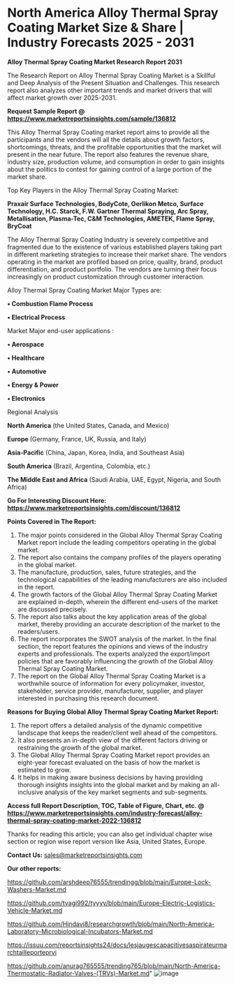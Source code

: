 # North America Alloy Thermal Spray Coating Market Size & Share | Industry Forecasts 2025 - 2031

<strong>Alloy Thermal Spray Coating Market Research Report 2031</strong>

The Research Report on Alloy Thermal Spray Coating Market is a Skillful and Deep Analysis of the Present Situation and Challenges. This research report also analyzes other important trends and market drivers that will affect market growth over 2025-2031.

<strong>Request Sample Report @ <a href=https://www.marketreportsinsights.com/sample/136812>https://www.marketreportsinsights.com/sample/136812</a></strong>

This Alloy Thermal Spray Coating market report aims to provide all the participants and the vendors will all the details about growth factors, shortcomings, threats, and the profitable opportunities that the market will present in the near future. The report also features the revenue share, industry size, production volume, and consumption in order to gain insights about the politics to contest for gaining control of a large portion of the market share.

Top Key Players in the Alloy Thermal Spray Coating Market:

<strong>Praxair Surface Technologies, BodyCote, Oerlikon Metco, Surface Technology, H.C. Starck, F.W. Gartner Thermal Spraying, Arc Spray, Metallisation, Plasma-Tec, C&M Technologies, AMETEK, Flame Spray, BryCoat</strong>

The Alloy Thermal Spray Coating Industry is severely competitive and fragmented due to the existence of various established players taking part in different marketing strategies to increase their market share. The vendors operating in the market are profiled based on price, quality, brand, product differentiation, and product portfolio. The vendors are turning their focus increasingly on product customization through customer interaction.

Alloy Thermal Spray Coating Market Major Types are:

<strong>• Combustion Flame Process

• Electrical Process</strong>

Market Major end-user applications :

<strong>• Aerospace

• Healthcare

• Automotive

• Energy & Power

• Electronics</strong>

Regional Analysis

</u><strong><b>North America</b></strong> (the United States, Canada, and Mexico)

<strong><b>Europe </b></strong>(Germany, France, UK, Russia, and Italy)

<strong><b>Asia-Pacific</b></strong> (China, Japan, Korea, India, and Southeast Asia)

<strong><b>South America</b></strong> (Brazil, Argentina, Colombia, etc.)

<strong><b>The Middle East and Africa</b></strong> (Saudi Arabia, UAE, Egypt, Nigeria, and South Africa)

<strong>Go For Interesting Discount Here: <a href=https://www.marketreportsinsights.com/discount/136812>https://www.marketreportsinsights.com/discount/136812</a></strong>

<strong>Points Covered in The Report:</strong>
<ol>
  <li>The major points considered in the Global Alloy Thermal Spray Coating Market report include the leading competitors operating in the global market.</li>
  <li>The report also contains the company profiles of the players operating in the global market.</li>
  <li>The manufacture, production, sales, future strategies, and the technological capabilities of the leading manufacturers are also included in the report.</li>
  <li>The growth factors of the Global Alloy Thermal Spray Coating Market are explained in-depth, wherein the different end-users of the market are discussed precisely.</li>
  <li>The report also talks about the key application areas of the global market, thereby providing an accurate description of the market to the readers/users.</li>
  <li>The report incorporates the SWOT analysis of the market. In the final section, the report features the opinions and views of the industry experts and professionals. The experts analyzed the export/import policies that are favorably influencing the growth of the Global Alloy Thermal Spray Coating Market.</li>
  <li>The report on the Global Alloy Thermal Spray Coating Market is a worthwhile source of information for every policymaker, investor, stakeholder, service provider, manufacturer, supplier, and player interested in purchasing this research document.</li>
</ol>
<strong>Reasons for Buying Global Alloy Thermal Spray Coating Market Report:</strong>

<ol>
  <li>The report offers a detailed analysis of the dynamic competitive landscape that keeps the reader/client well ahead of the competitors.</li>
  <li>It also presents an in-depth view of the different factors driving or restraining the growth of the global market.</li>
  <li>The Global Alloy Thermal Spray Coating Market report provides an eight-year forecast evaluated on the basis of how the market is estimated to grow.</li>
  <li>It helps in making aware business decisions by having providing thorough insights insights into the global market and by making an all-inclusive analysis of the key market segments and sub-segments.</li>
</ol>
<strong>Access full Report Description, TOC, Table of Figure, Chart, etc. @ <a href=https://www.marketreportsinsights.com/industry-forecast/alloy-thermal-spray-coating-market-2022-136812>https://www.marketreportsinsights.com/industry-forecast/alloy-thermal-spray-coating-market-2022-136812</a></strong>


Thanks for reading this article; you can also get individual chapter wise section or region wise report version like Asia, United States, Europe.

<strong>Contact Us:</strong>
sales@marketreportsinsights.com

<strong>Our other reports:</strong>

<a href=https://github.com/arshdeep76555/trendingg/blob/main/Europe-Lock-Washers-Market.md>https://github.com/arshdeep76555/trendingg/blob/main/Europe-Lock-Washers-Market.md</a>

<a href=https://github.com/tyagi992/tyyyy/blob/main/Europe-Electric-Logistics-Vehicle-Market.md>https://github.com/tyagi992/tyyyy/blob/main/Europe-Electric-Logistics-Vehicle-Market.md</a>

<a href=https://github.com/Hindavi8/researchgrowth/blob/main/North-America-Laboratory-Microbiological-Incubators-Market.md>https://github.com/Hindavi8/researchgrowth/blob/main/North-America-Laboratory-Microbiological-Incubators-Market.md</a>

<a href=https://issuu.com/reportsinsights24/docs/lesjaugescapacitivesaspirateurmarchtailleporteprvi>https://issuu.com/reportsinsights24/docs/lesjaugescapacitivesaspirateurmarchtailleporteprvi</a>

<a href=https://github.com/anurag765555/trending765/blob/main/North-America-Thermostatic-Radiator-Valves-(TRVs)-Market.md>https://github.com/anurag765555/trending765/blob/main/North-America-Thermostatic-Radiator-Valves-(TRVs)-Market.md</a>"
![image](https://github.com/user-attachments/assets/7b4dda73-2702-42b4-9cc8-6278271d127e)
